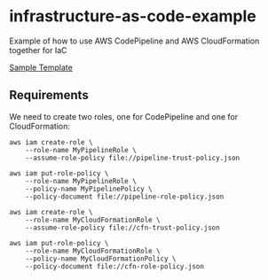 # infrastructure-as-code-example
Example of how to use AWS CodePipeline and AWS CloudFormation together for IaC

[Sample Template](https://s3-us-west-2.amazonaws.com/cloudformation-templates-us-west-2/WordPress_Multi_AZ.template)

## Requirements

We need to create two roles, one for CodePipeline and one for CloudFormation:

```
aws iam create-role \
    --role-name MyPipelineRole \
    --assume-role-policy file://pipeline-trust-policy.json

aws iam put-role-policy \
    --role-name MyPipelineRole \
    --policy-name MyPipelinePolicy \
    --policy-document file://pipeline-role-policy.json
```

```
aws iam create-role \
    --role-name MyCloudFormationRole \
    --assume-role-policy file://cfn-trust-policy.json

aws iam put-role-policy \
    --role-name MyCloudFormationRole \
    --policy-name MyCloudFormationPolicy \
    --policy-document file://cfn-role-policy.json
```


